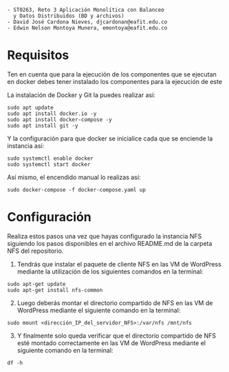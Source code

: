 ``` 
- ST0263, Reto 3 Aplicación Monolítica con Balanceo
  y Datos Distribuidos (BD y archivos)
- David José Cardona Nieves, djcardonan@eafit.edu.co
- Edwin Nelson Montoya Munera, emontoya@eafit.edu.co
```

# Requisitos

Ten en cuenta que para la ejecución de los componentes que se ejecutan en docker debes tener instalado los componentes para la ejecución de este

La instalación de Docker y Git la puedes realizar así:

``` Shell
sudo apt update
sudo apt install docker.io -y
sudo apt install docker-compose -y
sudo apt install git -y
```

Y la configuración para que docker se inicialice cada que se enciende la instancia así:

``` Shell
sudo systemctl enable docker
sudo systemctl start docker
```

Así mismo, el encendido manual lo realizas así:

``` Shell
sudo docker-compose -f docker-compose.yaml up
```

# Configuración

Realiza estos pasos una vez que hayas configurado la instancia NFS siguiendo los pasos disponibles en el archivo README.md de la carpeta NFS del repositorio. 

1. Tendrás que instalar el paquete de cliente NFS en las VM de WordPress mediante la utilización de los siguientes comandos en la terminal:

``` Shell
sudo apt-get update
sudo apt-get install nfs-common
```

2. Luego deberás montar el directorio compartido de NFS en las VM de WordPress mediante el siguiente comando en la terminal:

``` Shell
sudo mount <dirección_IP_del_servidor_NFS>:/var/nfs /mnt/nfs
```

3. Y finalmente solo queda verificar que el directorio compartido de NFS esté montado correctamente en las VM de WordPress mediante el siguiente comando en la terminal:

``` Shell
df -h
```